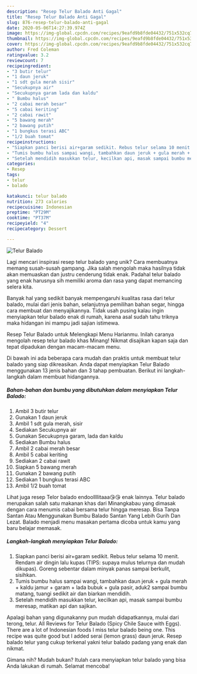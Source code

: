 ```yaml
---
description: "Resep Telur Balado Anti Gagal"
title: "Resep Telur Balado Anti Gagal"
slug: 876-resep-telur-balado-anti-gagal
date: 2020-05-06T14:27:39.974Z
image: https://img-global.cpcdn.com/recipes/9eafd9b8fde04432/751x532cq70/telur-balado-foto-resep-utama.jpg
thumbnail: https://img-global.cpcdn.com/recipes/9eafd9b8fde04432/751x532cq70/telur-balado-foto-resep-utama.jpg
cover: https://img-global.cpcdn.com/recipes/9eafd9b8fde04432/751x532cq70/telur-balado-foto-resep-utama.jpg
author: Fred Coleman
ratingvalue: 3.2
reviewcount: 7
recipeingredient:
- "3 butir telur"
- "1 daun jeruk"
- "1 sdt gula merah sisir"
- "Secukupnya air"
- "Secukupnya garam lada dan kaldu"
- " Bumbu halus"
- "2 cabai merah besar"
- "5 cabai keriting"
- "2 cabai rawit"
- "5 bawang merah"
- "2 bawang putih"
- "1 bungkus terasi ABC"
- "1/2 buah tomat"
recipeinstructions:
- "Siapkan panci berisi air+garam sedikit. Rebus telur selama 10 menit. Rendam air dingin lalu kupas (TIPS: supaya mulus telurnya dan mudah dikupas). Goreng sebentar dalam minyak panas sampai berkulit, sisihkan."
- "Tumis bumbu halus sampai wangi, tambahkan daun jeruk + gula merah + kaldu jamur + garam + lada bubuk + gula pasir, aduk2 sampai bumbu matang, tuangi sedikit air dan biarkan mendidih."
- "Setelah mendidih masukkan telur, kecilkan api, masak sampai bumbu meresap, matikan api dan sajikan."
categories:
- Resep
tags:
- telur
- balado

katakunci: telur balado 
nutrition: 273 calories
recipecuisine: Indonesian
preptime: "PT29M"
cooktime: "PT37M"
recipeyield: "4"
recipecategory: Dessert

---
```



![Telur Balado](https://img-global.cpcdn.com/recipes/9eafd9b8fde04432/751x532cq70/telur-balado-foto-resep-utama.jpg)

Lagi mencari inspirasi resep telur balado yang unik? Cara membuatnya memang susah-susah gampang. Jika salah mengolah maka hasilnya tidak akan memuaskan dan justru cenderung tidak enak. Padahal telur balado yang enak harusnya sih memiliki aroma dan rasa yang dapat memancing selera kita.

Banyak hal yang sedikit banyak mempengaruhi kualitas rasa dari telur balado, mulai dari jenis bahan, selanjutnya pemilihan bahan segar, hingga cara membuat dan menyajikannya. Tidak usah pusing kalau ingin menyiapkan telur balado enak di rumah, karena asal sudah tahu triknya maka hidangan ini mampu jadi sajian istimewa.

Resep Telur Balado untuk Melengkapi Menu Harianmu. Inilah caranya mengolah resep telur balado khas Minang! Nikmat disajikan kapan saja dan tepat dipadukan dengan macam-macam menu.


Di bawah ini ada beberapa cara mudah dan praktis untuk membuat telur balado yang siap dikreasikan. Anda dapat menyiapkan Telur Balado menggunakan 13 jenis bahan dan 3 tahap pembuatan. Berikut ini langkah-langkah dalam membuat hidangannya.

<!--inarticleads1-->

##### Bahan-bahan dan bumbu yang dibutuhkan dalam menyiapkan Telur Balado:

1. Ambil 3 butir telur
1. Gunakan 1 daun jeruk
1. Ambil 1 sdt gula merah, sisir
1. Sediakan Secukupnya air
1. Gunakan Secukupnya garam, lada dan kaldu
1. Sediakan  Bumbu halus
1. Ambil 2 cabai merah besar
1. Ambil 5 cabai keriting
1. Sediakan 2 cabai rawit
1. Siapkan 5 bawang merah
1. Gunakan 2 bawang putih
1. Sediakan 1 bungkus terasi ABC
1. Ambil 1/2 buah tomat


Lihat juga resep Telor balado endoollllitaaa😘😘 enak lainnya. Telur balado merupakan salah satu makanan khas dari Minangkabau yang dimasak dengan cara menumis cabai bersama telur hingga meresap. Bisa Tanpa Santan Atau Menggunakan Bumbu Balado Santan Yang Lebih Gurih Dan Lezat. Balado menjadi menu masakan pertama dicoba untuk kamu yang baru belajar memasak. 

<!--inarticleads2-->

##### Langkah-langkah menyiapkan Telur Balado:

1. Siapkan panci berisi air+garam sedikit. Rebus telur selama 10 menit. Rendam air dingin lalu kupas (TIPS: supaya mulus telurnya dan mudah dikupas). Goreng sebentar dalam minyak panas sampai berkulit, sisihkan.
1. Tumis bumbu halus sampai wangi, tambahkan daun jeruk + gula merah + kaldu jamur + garam + lada bubuk + gula pasir, aduk2 sampai bumbu matang, tuangi sedikit air dan biarkan mendidih.
1. Setelah mendidih masukkan telur, kecilkan api, masak sampai bumbu meresap, matikan api dan sajikan.


Apalagi bahan yang digunakanny pun mudah didapatkannya, mulai dari terong, telur. All Reviews for Telur Balado (Spicy Chile Sauce with Eggs). There are a lot of Indonesian foods I miss telur balado being one. This recipe was quite good but I added serai (lemon grass) daun jeruk. Resep balado telur yang cukup terkenal yakni telur balado padang yang enak dan nikmat. 

Gimana nih? Mudah bukan? Itulah cara menyiapkan telur balado yang bisa Anda lakukan di rumah. Selamat mencoba!
